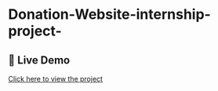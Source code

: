 # Donation-Website-internship-project-

## 🔗 Live Demo 
[Click here to view the project]( https://ugdonation.netlify.app/ )
